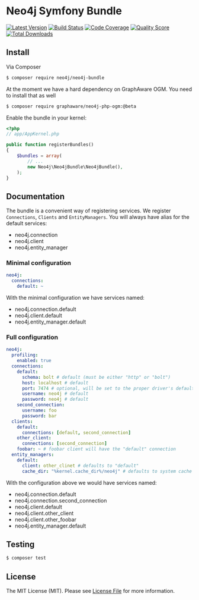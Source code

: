 # Neo4j Symfony Bundle

[![Latest Version](https://img.shields.io/github/release/neo4j-contrib/neo4j-symfony.svg?style=flat-square)](https://github.com/neo4j-contrib/neo4j-symfony/releases)
[![Build Status](https://img.shields.io/travis/neo4j-contrib/neo4j-symfony.svg?style=flat-square)](https://travis-ci.org/neo4j-contrib/neo4j-symfony)
[![Code Coverage](https://img.shields.io/scrutinizer/coverage/g/neo4j-contrib/neo4j-symfony.svg?style=flat-square)](https://scrutinizer-ci.com/g/neo4j-contrib/neo4j-symfony)
[![Quality Score](https://img.shields.io/scrutinizer/g/neo4j-contrib/neo4j-symfony.svg?style=flat-square)](https://scrutinizer-ci.com/g/neo4j-contrib/neo4j-symfony)
[![Total Downloads](https://img.shields.io/packagist/dt/neo4j/neo4j-bundle.svg?style=flat-square)](https://packagist.org/packages/neo4j/neo4j-bundle)


## Install

Via Composer

``` bash
$ composer require neo4j/neo4j-bundle
```

At the moment we have a hard dependency on GraphAware OGM. You need to install that as well

```bash
$ composer require graphaware/neo4j-php-ogm:@beta
```

Enable the bundle in your kernel:

``` php
<?php
// app/AppKernel.php

public function registerBundles()
{
    $bundles = array(
        // ...
        new Neo4j\Neo4jBundle\Neo4jBundle(),
    );
}
```

## Documentation

The bundle is a convenient way of registering services. We register `Connections`, 
`Clients` and `EntityManagers`. You will always have alias for the default services:

 * neo4j.connection
 * neo4j.client
 * neo4j.entity_manager


### Minimal configuration

```yaml
neo4j:
  connections:
    default: ~
```

With the minimal configuration we have services named:
 * neo4j.connection.default
 * neo4j.client.default
 * neo4j.entity_manager.default

### Full configuration

```yaml
neo4j:
  profiling: 
    enabled: true
  connections:
    default:
      schema: bolt # default (must be either "http" or "bolt")
      host: localhost # default
      port: 7474 # optional, will be set to the proper driver's default port if not provided
      username: neo4j # default
      password: neo4j # default
    second_connection:
      username: foo
      password: bar
  clients:
    default:
      connections: [default, second_connection]
    other_client:
      connections: [second_connection]
    foobar: ~ # foobar client will have the "default" connection
  entity_managers:
    default: 
      client: other_clinet # defaults to "default"
      cache_dir: "%kernel.cache_dir%/neo4j" # defaults to system cache
```
With the configuration above we would have services named:
 * neo4j.connection.default
 * neo4j.connection.second_connection
 * neo4j.client.default
 * neo4j.client.other_client
 * neo4j.client.other_foobar
 * neo4j.entity_manager.default


## Testing

``` bash
$ composer test
```

## License

The MIT License (MIT). Please see [License File](LICENSE) for more information.
